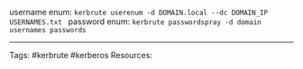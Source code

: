 username enum:
`kerbrute userenum -d DOMAIN.local --dc DOMAIN_IP USERNAMES.txt `
password enum:
`kerbrute passwordspray -d domain usernames passwords`

---
Tags: #kerbrute #kerberos 
Resources: